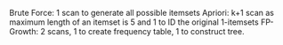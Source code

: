 Brute Force: 1 scan to generate all possible itemsets
Apriori: k+1 scan as maximum length of an itemset is 5 and 1 to ID the original 1-itemsets
FP-Growth: 2 scans, 1 to create frequency table, 1 to construct tree. 